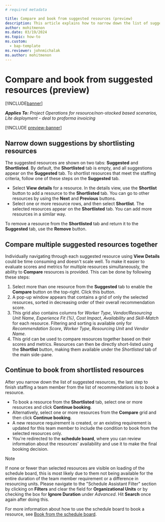 ```yaml
---
# required metadata

title: Compare and book from suggested resources (preview)
description: This article explains how to narrow down the list of suggested resources and book one of them as a team member.
author: mohitmenon
ms.date: 03/19/2024
ms.topic: how-to
ms.custom: 
  - bap-template
ms.reviewer: johnmichalak
ms.author: mohitmenon
---
```


# Compare and book from suggested resources (preview)

[!INCLUDE[banner](../includes/banner.md)]

_**Applies To:** Project Operations for resource/non-stocked based scenarios, Lite deployment - deal to proforma invoicing_

[!INCLUDE [preview-banner](../includes/preview-banner.md)]

## Narrow down suggestions by shortlisting resources

The suggested resources are shown on two tabs: **Suggested** and **Shortlisted**. By default, the **Shortlisted** tab is empty, and all suggestions appear on the **Suggested** tab. To shortlist resources that meet the staffing criteria, follow one of these steps on the **Suggested** tab.

- Select **View details** for a resource. In the details view, use the **Shortlist** button to add a resource to the **Shortlisted** tab. You can go to other resources by using the **Next** and **Previous** buttons.
- Select one or more resource rows, and then select **Shortlist**. The selected resources appear on the **Shortlisted** tab. You can add more resources in a similar way.

To remove a resource from the **Shortlisted** tab and return it to the **Suggested** tab, use the **Remove** button.


## Compare multiple suggested resources together

Individually navigating through each suggested resource using **View Details** could be time consuming and doesn't scale well. To make it easier to evaluate scores and metrics for multiple resources simultaneously, the ability to **Compare** resources is provided. This can be done by following these steps:

1. Select more than one resource from the **Suggested** tab to enable the **Compare** button on the top-right. Click this button.
2. A pop-up window appears that contains a grid of only the selected resources, sorted in decreasing order of their overall recommendation score.
3. This grid also contains columns for _Worker Type_, _Vendor/Resourcing Unit Name_, _Experience Fit (%)_, _Cost Impact_, _Availability_ and _Skill-Match_ for each resource. Filtering and sorting is available only for _Recommendation Score_, _Worker Type_, _Resourcing Unit_ and _Vendor Name_.
4. This grid can be used to compare resources together based on their scores and metrics. Resources can then be directly short-listed using the **Shortlist** button, making them available under the _Shortlisted_ tab of the main side-pane.

## Continue to book from shortlisted resources

After you narrow down the list of suggested resources, the last step to finish staffing a team member from the list of recommendations is to *book* a resource.

- To book a resource from the **Shortlisted** tab, select one or more resources and click **Continue booking**.
- Alternatively, select one or more resources from the **Compare** grid and then click **Continue booking**.
- A new resource requirement is created, or an existing requirement is updated for this team member to include the condition to book from the selected resources only.
- You're redirected to the **schedule board**, where you can review information about the resources' availability and use it to make the final booking decision.

> [!NOTE]
> If none or fewer than selected resources are visible on loading of the schedule board, this is most likely due to them not being available for the entire duration of the team member requirement or a difference in resourcing units.
> Please navigate to the "Schedule Assistant Filter" section by clicking on **Filters** and clear the field for **Organizational Units** or by checking the box for **Ignore Duration** under _Advanced_. Hit **Search** once again after doing this.

For more information about how to use the schedule board to book a resource, see [Book from the schedule board](/dynamics365/project-operations/resource-management/book-project#book-from-the-schedule-board).


